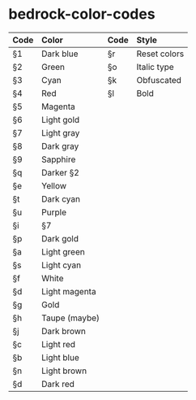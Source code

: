 # bedrock-color-codes
| Code| Color        | Code| Style        |
| ----|:------------ | ----|:-------------|
| §1  |Dark blue     | §r  |Reset colors  |
| §2  |Green         | §o  |Italic type   |
| §3  |Cyan          | §k  |Obfuscated    |
| §4  |Red           | §l  |Bold          |
| §5  |Magenta       |             
| §6  |Light gold    |                 
| §7  |Light gray    |                   
| §8  |Dark gray     |                   
| §9  |Sapphire      |                  
| §q  |Darker §2     |                   
| §e  |Yellow        |                  
| §t  |Dark cyan     |                   
| §u  |Purple        |                   
| §i  |§7            |
| §p  |Dark gold     |
| §a  |Light green   |
| §s  |Light cyan    |
| §f  |White         |
| §d  |Light magenta |
| §g  |Gold          |
| §h  |Taupe (maybe) |
| §j  |Dark brown    |
| §c  |Light red     |
| §b  |Light blue    |
| §n  |Light brown   |
| §d  |Dark red      |
